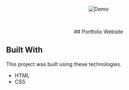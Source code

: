 <p align="center">
  <img src="https://media.discordapp.net/attachments/950419021893865522/1306888522900439113/1.png?ex=67384e48&is=6736fcc8&hm=55baa669f939a8a99adf2175f2926e6fc5abb2fe9ca913e588215481191d5be1&=&format=webp&quality=lossless&width=732&height=379" alt="Demo">
</p>

<br/>


<p align="center">
## Portfolio Website
</p>

## Built With

This project was built using these technologies.

- HTML
- CSS
